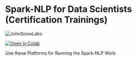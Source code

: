 # Spark-NLP for Data Scientists (Certification Trainings)

 ![JohnSnowLabs](https://nlp.johnsnowlabs.com/assets/images/logo.png)

 [![Open In Colab](https://colab.research.google.com/assets/colab-badge.svg)](https://colab.research.google.com/github/JohnSnowLabs/spark-nlp-workshop/blob/master/tutorials/Certification_Trainings/Public/1.SparkNLP_Basics.ipynb)

Use these Platforms for Running the Spark-NLP Work

